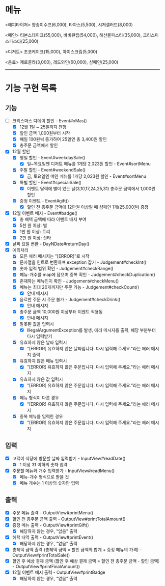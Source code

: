 # 메뉴
<애피타이저>
양송이수프(6,000), 타파스(5,500), 시저샐러드(8,000)

<메인>
티본스테이크(55,000), 바비큐립(54,000), 해산물파스타(35,000), 크리스마스파스타(25,000)

<디저트>
초코케이크(15,000), 아이스크림(5,000)

<음료>
제로콜라(3,000), 레드와인(60,000), 샴페인(25,000)

---

# 기능 구현 목록
## 기능
- [ ] 크리스마스 디데이 할인 - Event#xMas()
  - [x] 12월 1일 ~ 25일까지 진행
  - [x] 할인 금액 1,000원부터 시작
  - [x] 매일 100원씩 증가하여 25일엔 총 3,400원 할인
  - [x] 총주문 금액에서 할인
- [x] 12월 할인
  - [x] 평일 할인 - Event#weekdaySale()
    - [x] 일~목요일엔 디저트 메뉴를 1개당 2,023원 할인 - Event#sortMenu
  - [x] 주말 할인 - Event#weekendSale()
    - [x] 금, 토요일엔 메인 메뉴를 1개당 2,023원 할인 - Event#sortMenu
  - [x] 특별 할인 - Event#specialSale()
    - [x] 이벤트 달력에 별이 있는 날(3,10,17,24,25,31) 총주문 금액에서 1,000원 할인
  - [x] 증정 이벤트 - Event#gift()
    - [x] 할인 전 총주문 금액에 12만원 이상일 때 샴페인 1개(25,000원) 증정
- [x] 12월 이벤트 배지 - Event#badge()
  - [x] 총 혜택 금액에 따라 이벤트 배지 부여
  - [x] 5천 원 이상: 별 
  - [x] 1만 원 이상: 트리 
  - [x] 2만 원 이상: 산타
- [x] 날짜 요일 변환 - DayNDate#returnDay()
- [x] 예외처리
  - [x] 모든 에러 메시지는 "[ERROR]"로 시작
  - [x] 문자열을 인트로 변환하며 exception 잡기 - Judgement#checkInt()
  - [x] 숫자 입력 범위 확인 - Judgement#checkRange()
  - [x] 메뉴-개수를 map에 담으며 중복 확인 - Judgement#checkDuplication()
  - [x] 존재하는 메뉴인지 확인 - Judgement#checkMenu()
  - [x] 메뉴는 최대 20개까지만 주문 가능 - Judgement#checkCount()
    - [x] 안내 메시지
  - [x] 음료만 주문 시 주문 불가 - Judgement#checkDrink()
    - [x] 안내 메시지
  - [x] 총주문 금액 10,000원 이상부터 이벤트 적용됨
    - [x] 안내 메시지
  - [x] 잘못된 값을 입력시
    - [x] IllegalArgumentException를 발생, 에러 메시지를 출력, 해당 부분부터 다시 입력받기
  - [x] 유효하지 않은 날짜 입력시
    - [x] "[ERROR] 유효하지 않은 날짜입니다. 다시 입력해 주세요."라는 에러 메시지 출력
  - [x] 유효하지 않은 메뉴 입력시
    - [x] "[ERROR] 유효하지 않은 주문입니다. 다시 입력해 주세요."라는 에러 메시지
  - [x] 유효하지 않은 값 입력시
    - [x] "[ERROR] 유효하지 않은 주문입니다. 다시 입력해 주세요."라는 에러 메시지
  - [x] 메뉴 형식이 다른 경우
    - [x] "[ERROR] 유효하지 않은 주문입니다. 다시 입력해 주세요."라는 에러 메시지
  - [x] 중복 메뉴를 입력한 경우
    - [x] "[ERROR] 유효하지 않은 주문입니다. 다시 입력해 주세요."라는 에러 메시지

## 입력
- [x] 고객이 식당에 방문할 날짜 입력받기 - InputView#readDate()
  - [x] 1 이상 31 이하의 숫자 입력
- [x] 주문할 메뉴와 개수 입력받기 - InputView#readMenu()
  - [x] 메뉴-개수 형식으로 받을 것
  - [x] 메뉴 개수는 1 이상의 숫자만 입력

## 출력
- [x] 주문 메뉴 출력 - OutputView#printMenu()
- [x] 할인 전 총주문 금액 출력 - OutputView#printTotalAmount()
- [x] 증정 메뉴 출력 - OutputView#printGift()
  - [x] 해당하지 않는 경우, "없음" 출력
- [x] 혜택 내역 출력 - OutputView#printEvent()
  - [x] 해당하지 않는 경우, "없음" 출력
- [x] 총혜택 금액 출력 (총혜택 금액 = 할인 금액의 합계 + 증정 메뉴의 가격) - OutputView#printTotalSale()
- [x] 할인 후 예상 결제 금액 (할인 후 예상 결제 금액 = 할인 전 총주문 금액 - 할인 금액) - OutputView#printFinalAmount()
- [x] 12월 이벤트 배지 출력 - OutputView#printBadge
  - [x] 해당하지 않는 경우, "없음" 출력